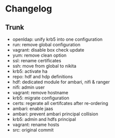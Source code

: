 
# Changelog

## Trunk

* openldap: unify krb5 into one configuration
* run: remove global configuration
* vagrant: disable box check update
* yum: remove clean option
* ssl: rename certificates
* ssh: move from global to nikita
* krb5: activate ha
* repo: hdf and hdp definitions
* hdf: dedicated module for ambari, nifi & ranger
* nifi: admin user
* vagrant: remove hostname
* krb5: migrate configuration
* certs: regerate all certifcates after re-ordering
* ambari: enable jaas
* ambari: prevent ambari principal collision
* krb5: admin and hdfs principal
* vagrant: rename hosts
* src: original commit
